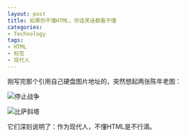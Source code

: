```yaml
---
layout: post
title: 如果你不懂HTML，你连笑话都看不懂
categories:
- Technology
tags:
- HTML
- 标签
- 现代人
---
```


刚写完那个引用自己硬盘图片地址的，突然想起两张陈年老图：


![停止战争](http://yihui.name/cn/wp-content/uploads/1231084495_0.jpg)




![比萨斜塔](http://yihui.name/cn/wp-content/uploads/1231084495_1.jpg)



它们深刻说明了：作为现代人，不懂HTML是不行滴。
